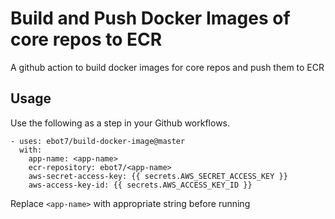 # Build and Push Docker Images of core repos to ECR
A github action to build docker images for core repos and push them to ECR 

## Usage
Use the following as a step in your Github workflows.

```
- uses: ebot7/build-docker-image@master
  with:
    app-name: <app-name>
    ecr-repository: ebot7/<app-name>
    aws-secret-access-key: {{ secrets.AWS_SECRET_ACCESS_KEY }}
    aws-access-key-id: {{ secrets.AWS_ACCESS_KEY_ID }}
```
Replace `<app-name>` with appropriate string before running